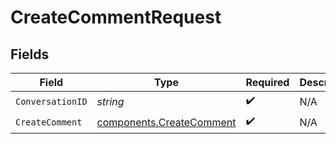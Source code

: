 # CreateCommentRequest


## Fields

| Field                                                                | Type                                                                 | Required                                                             | Description                                                          |
| -------------------------------------------------------------------- | -------------------------------------------------------------------- | -------------------------------------------------------------------- | -------------------------------------------------------------------- |
| `ConversationID`                                                     | *string*                                                             | :heavy_check_mark:                                                   | N/A                                                                  |
| `CreateComment`                                                      | [components.CreateComment](../../models/components/createcomment.md) | :heavy_check_mark:                                                   | N/A                                                                  |
